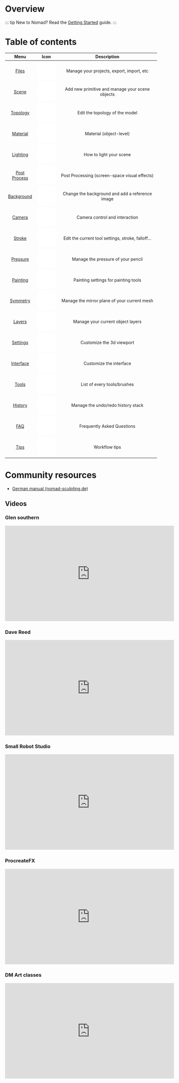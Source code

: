 # Overview

<!-- [[toc]] -->

<!-- 
::: tip
This is a tip
:::

::: warning
This is a warning
:::

::: danger Error
This is a dangerous warning
:::

::: details
This is a details block, which does not work in IE / Edge
:::
-->

::: tip New to Nomad?
Read the [Getting Started](gettingstarted.md) guide.
:::


# Table of contents

| Menu                           | Icon                         | Description                                        |
| :----------------------------: | :--------------------------: | :------------------------------------------------: |
| [Files](files.md)              | ![](./icons/open.png)        | Manage your projects, export, import, etc          |
| [Scene](scene.md)              | ![](./icons/scene.png)       | Add new primitive and manage your scene objects    |
| [Topology](topology.md)        | ![](./icons/multires.png)    | Edit the topology of the model                     |
| [Material](material.md)        | ![](./icons/material.png)    | Material (object-level)                            |
| [Lighting](lighting.md)        | ![](./icons/sun.png)         | How to light your scene                            |
| [Post Process](postprocess.md) | ![](./icons/postprocess.png) | Post Processing (screen-space visual effects)      |
| [Background](background.md)    | ![](./icons/image.png)       | Change the background and add a reference image    |
| [Camera](camera.md)            | ![](./icons/camera.png)      | Camera control and interaction                     |
| [Stroke](stroke.md)            | ![](./icons/pencil.png)      | Edit the current tool settings, stroke, falloff... |
| [Pressure](pressure.md)        | ![](./icons/pressure.png)    | Manage the pressure of your pencil                 |
| [Painting](painting.md)	     | ![](./icons/paint.png)       | Painting settings for painting tools               |
| [Symmetry](symmetry.md)        | ![](./icons/symmetry.png)    | Manage the mirror plane of your current mesh       |
| [Layers](layers.md)            | ![](./icons/layers.png)      | Manage your current object layers                  |
| [Settings](settings.md)        | ![](./icons/cog.png)         | Customize the 3d viewport                          |
| [Interface](interface.md)      | ![](./icons/interface.png)   | Customize the interface                            |
| [Tools](tools.md)              | ![](./icons/toolbox.png)     | List of every tools/brushes                        |
| [History](history.md)          | ![](./icons/history.png)     | Manage the undo/redo history stack                 |
| [FAQ](faq.md)                  | ![](./icons/faq.png)         | Frequently Asked Questions                         |
| [Tips](tips.md)                | ![](./icons/manual.png)      | Workflow tips                                      |

# Community resources

- [German manual (nomad-sculpting.de)](https://nomad-sculpting.de/nomad-sculpt/handbuch/)

## Videos

### Glen southern
<div class="video-responsive">
<iframe width="560" height="315" src="https://www.youtube.com/embed/0Mj_yietOKI?si=-XhtDM-oZcMRAfnJ" title="YouTube video player" frameborder="0" allow="accelerometer; autoplay; clipboard-write; encrypted-media; gyroscope; picture-in-picture; web-share" allowfullscreen></iframe>
</div>

### Dave Reed
<div class="video-responsive">
<iframe width="560" height="315" src="https://www.youtube.com/embed/Jm18bkWsAW0?si=Hnt3tdsRf_doFdZq" title="YouTube video player" frameborder="0" allow="accelerometer; autoplay; clipboard-write; encrypted-media; gyroscope; picture-in-picture; web-share" allowfullscreen></iframe>
</div>

###  Small Robot Studio
<div class="video-responsive">
<iframe width="560" height="315" src="https://www.youtube.com/embed/vw3qpp81rF0?si=xs0Thy6kEGvHVi3q" title="YouTube video player" frameborder="0" allow="accelerometer; autoplay; clipboard-write; encrypted-media; gyroscope; picture-in-picture; web-share" allowfullscreen></iframe>
</div>

### ProcreateFX
<div class="video-responsive">
<iframe width="560" height="315" src="https://www.youtube.com/embed/BPw16T6Ayck?si=q2WlYGp63OpukkuU" title="YouTube video player" frameborder="0" allow="accelerometer; autoplay; clipboard-write; encrypted-media; gyroscope; picture-in-picture; web-share" allowfullscreen></iframe>
</div>

### DM Art classes
<div class="video-responsive">
<iframe width="560" height="315" src="https://www.youtube.com/embed/5VO0ZqyopGo?si=rtOLMvjwjCfPsdb4" title="YouTube video player" frameborder="0" allow="accelerometer; autoplay; clipboard-write; encrypted-media; gyroscope; picture-in-picture; web-share" allowfullscreen></iframe>
</div>
